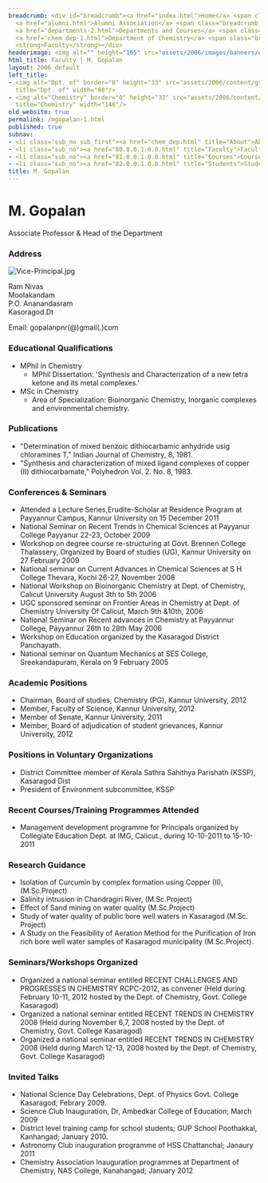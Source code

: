 ```yaml
---
breadcrumb: <div id="breadcrumb"><a href="index.html">Home</a> <span class="breadcrumb_spacer">&gt;</span>
  <a href="alumni.html">Alumni Association</a> <span class="breadcrumb_spacer">&gt;</span>
  <a href="departments-2.html">Departments and Courses</a> <span class="breadcrumb_spacer">&gt;</span>
  <a href="chem_dep-1.html">Department of Chemistry</a> <span class="breadcrumb_spacer">&gt;</span>
  <strong>Faculty</strong></div>
headerimage: <img alt="" height="105" src="assets/2006/images/banners/departments.jpg" width="472"/>
html_title: Faculty | M. Gopalan
layout: 2006_default
left_title:
- <img alt="Dpt. of" border="0" height="33" src="assets/2006/content/gt/fcb6421c7c62628408190d4ca84029e5.png"
  title="Dpt. of" width="98"/>
- <img alt="Chemistry" border="0" height="33" src="assets/2006/content/gt/7ed40be81a597d79acdb7f2e7ac6bfb9.png"
  title="Chemistry" width="146"/>
old_website: true
permalink: /mgopalan-1.html
published: true
subnav:
- <li class="sub_no sub_first"><a href="chem_dep.html" title="About">About</a></li>
- <li class="sub_no"><a href="80.0.0.1.0.0.html" title="Faculty">Faculty</a></li>
- <li class="sub_no"><a href="81.0.0.1.0.0.html" title="Courses">Courses</a></li>
- <li class="sub_no"><a href="82.0.0.1.0.0.html" title="Students">Students</a></li>
title: M. Gopalan
---
```


# M. Gopalan

Associate Professor & Head of the Department

### Address

![Vice-Principal.jpg](assets/2006/content/assets/2006/images/b1db0eb777e0f45bc0cf0cc85956177d.jpg)

Ram Nivas  
Moolakandam  
P.O. Ananandasram  
Kasoragod.Dt  
  
Email: gopalanpnr(@)gmail(.)com

### Educational Qualifications

  * MPhil in Chemistry
    * MPhil Dissertation: 'Synthesis and Characterization of a new tetra ketone and its metal complexes.'
  * MSc in Chemistry
    * Area of Specialization: Bioinorganic Chemistry, Inorganic complexes and environmental chemistry.

### Publications

  * "Determination of mixed benzoic dithiocarbamic anhydride usig chloramines T," Indian Journal of Chemistry, 8, 1981.
  * "Synthesis and characterization of mixed ligand complexes of copper (II) dithiocarbamate," Polyhedron Vol. 2. No. 8, 1983.

### Conferences & Seminars

  * Attended a Lecture Series,Erudite-Scholar at Residence Program at Payyannur Campus, Kannur University on 15 December 2011
  * National Seminar on Recent Trends in Chemical Sciences at Payyanur College Payyanur 22-23, October 2009
  * Workshop on degree course re-structuring at Govt. Brennen College Thalassery, Organized by Board of studies (UG), Kannur University on 27 February 2009
  * National seminar on Current Advances in Chemical Sciences at S H College Thevara, Kochi 26-27, November 2008
  * National Workshop on Bioinorganic Chemistry at Dept. of Chemistry, Calicut University August 3th to 5th 2006
  * UGC sponsored seminar on Frontier Areas in Chemistry at Dept. of Chemistry University Of Calicut, March 9th &10th, 2006
  * National Seminar on Recent advances in Chemistry at Payyannur College, Payyannur 26th to 28th May 2006
  * Workshop on Education organized by the Kasaragod District Panchayath.
  * National seminar on Quantum Mechanics at SES College, Sreekandapuram, Kerala on 9 February 2005

### Academic Positions

  * Chairman, Board of studies, Chemistry (PG), Kannur University, 2012
  * Member, Faculty of Science, Kannur University, 2012
  * Member of Senate, Kannur University, 2011
  * Member, Board of adjudication of student grievances, Kannur University, 2012

### Positions in Voluntary Organizations

  * District Committee member of Kerala Sathra Sahithya Parishath (KSSP), Kasaragod Dist
  * President of Environment subcommittee, KSSP

### Recent Courses/Training Programmes Attended

  * Management development programme for Principals organized by Collegiate Education Dept. at IMG, Calicut., during 10-10-2011 to 15-10-2011

### Research Guidance

  * Isolation of Curcumin by complex formation using Copper (II), (M.Sc.Project)
  * Salinity intrusion in Chandragiri River, (M.Sc.Project)
  * Effect of Sand mining on water quality (M.Sc.Project)
  * Study of water quality of public bore well waters in Kasaragod (M.Sc. Project)
  * A Study on the Feasibility of Aeration Method for the Purification of Iron rich bore well water samples of Kasaragod municipality (M.Sc.Project).

### Seminars/Workshops Organized

  * Organized a national seminar entitled RECENT CHALLENGES AND PROGRESSES IN CHEMISTRY RCPC-2012, as convener (Held during February 10-11, 2012 hosted by the Dept. of Chemistry, Govt. College Kasaragod)
  * Organized a national seminar entitled RECENT TRENDS IN CHEMISTRY 2008 (Held during November 6,7, 2008 hosted by the Dept. of Chemistry, Govt. College Kasaragod)
  * Organized a national seminar entitled RECENT TRENDS IN CHEMISTRY 2008 (Held during March 12-13, 2008 hosted by the Dept. of Chemistry, Govt. College Kasaragod)

### Invited Talks

  * National Science Day Celebrations, Dept. of Physics Govt. College Kasaragod; Febrary 2009.
  * Science Club Inauguration, Dr, Ambedkar College of Education; March 2009
  * District level training camp for school students; GUP School Poothakkal, Kanhangad; January 2010.
  * Astronomy Club inauguration programme of HSS Chattanchal; Janaury 2011
  * Chemistry Association Inauguration programmes at Department of Chemistry, NAS College, Kanahangad; January 2012